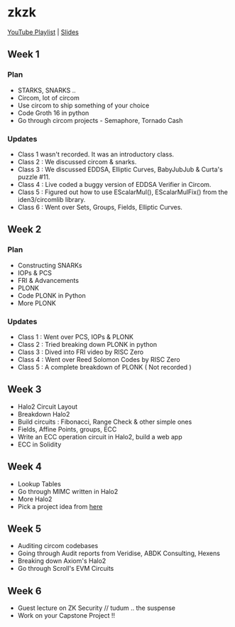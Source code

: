 # zkzk

[YouTube Playlist](https://www.youtube.com/playlist?list=PLT1hJkhdLKWVYuxzwVe2JLfQpJLPftsjS) | [Slides](https://drive.google.com/drive/folders/19UUOTrX6_QRJEtgJxic51wmTqgBOOuUK?usp=sharing)

## Week 1

### Plan 
- STARKS, SNARKS ..
- Circom, lot of circom
- Use circom to ship something of your choice
- Code Groth 16 in python
- Go through circom projects - Semaphore, Tornado Cash

### Updates
- Class 1 wasn't recorded. It was an introductory class.
- Class 2 : We discussed circom & snarks. 
- Class 3 : We discussed EDDSA, Elliptic Curves, BabyJubJub & Curta's puzzle #11.
- Class 4 : Live coded a buggy version of EDDSA Verifier in Circom. 
- Class 5 : Figured out how to use EScalarMul(), EScalarMulFix() from the iden3/circomlib library. 
- Class 6 : Went over Sets, Groups, Fields, Elliptic Curves. 

## Week 2

### Plan 
- Constructing SNARKs
- IOPs & PCS
- FRI & Advancements
- PLONK
- Code PLONK in Python
- More PLONK

### Updates
- Class 1 : Went over PCS, IOPs & PLONK
- Class 2 : Tried breaking down PLONK in python
- Class 3 : Dived into FRI video by RISC Zero
- Class 4 : Went over Reed Solomon Codes by RISC Zero
- Class 5 : A complete breakdown of PLONK ( Not recorded )

## Week 3

- Halo2 Circuit Layout
- Breakdown Halo2
- Build circuits : Fibonacci, Range Check & other simple ones
- Fields, Affine Points, groups, ECC
- Write an ECC operation circuit in Halo2, build a web app 
- ECC in Solidity

## Week 4

- Lookup Tables
- Go through MIMC written in Halo2
- More Halo2
- Pick a project idea from [here](https://github.com/nullity00/zk-blockchain-ideas)

## Week 5

- Auditing circom codebases
- Going through Audit reports from Veridise, ABDK Consulting, Hexens
- Breaking down Axiom's Halo2
- Go through Scroll's EVM Circuits
  
## Week 6

- Guest lecture on ZK Security // tudum .. the suspense
- Work on your Capstone Project !!

